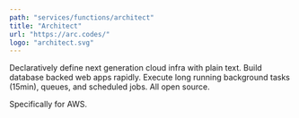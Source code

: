 ```yaml
---
path: "services/functions/architect"
title: "Architect"
url: "https://arc.codes/"
logo: "architect.svg"
---
```


Declaratively define next generation cloud infra with plain text. Build database backed web apps rapidly. Execute long running background tasks (15min), queues, and scheduled jobs. All open source.

Specifically for AWS.
